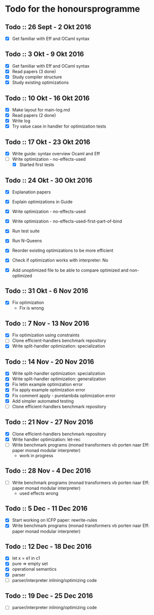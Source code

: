 # Todo for the honoursprogramme

## Todo :: 26 Sept - 2 Okt 2016
- [x] Get familiar with Eff and OCaml syntax

## Todo :: 3 Okt - 9 Okt 2016
- [x] Get familiar with Eff and OCaml syntax
- [x] Read papers (3 done)
- [x] Study compiler structure
- [x] Study existing optimizations

## Todo :: 10 Okt - 16 Okt 2016
- [x] Make layout for main-log.md
- [x] Read papers (2 done)
- [x] Write log
- [x] Try value case in handler for optimization tests

## Todo :: 17 Okt - 23 Okt 2016
- [x] Write guide: syntax overview Ocaml and Eff
- [ ] Write optimization - no-effects-used
    * [x] Started first tests

## Todo :: 24 Okt - 30 Okt 2016
- [x] Explanation papers
- [x] Explain optimizations in Guide
- [x] Write optimization - no-effects-used
- [x] Write optimization - no-effects-used-first-part-of-bind
- [x] Run test suite
- [x] Run N-Queens
- [x] Reorder existing optimizations to be more efficient

- [x] Check if optimization works with interpreter: No
- [x] Add unoptimized file to be able to compare optimized and non-optimized

## Todo :: 31 Okt - 6 Nov 2016
- [x] Fix optimization
  * Fix is wrong

## Todo :: 7 Nov - 13 Nov 2016
- [x] Fix optimization using constraints
- [ ] Clone efficient-handlers benchmark repository
- [x] Write split-handler optimization: specialization

## Todo :: 14 Nov - 20 Nov 2016
- [x] Write split-handler optimization: specialization
- [x] Write split-handler optimization: generalization
- [x] Fix letin example optimization error
- [x] Fix apply example optimization error
- [x] Fix comment apply - purelambda optimization error
- [x] Add simpler automated testing
- [ ] Clone efficient-handlers benchmark repository

## Todo :: 21 Nov - 27 Nov 2016
- [x] Clone efficient-handlers benchmark repository
- [x] Write handler optimization: let-rec
- [ ] Write benchmark programs (monad transformers vb porten naar Eff: paper monad modular interpreter)
  * work in progress

## Todo :: 28 Nov - 4 Dec 2016
- [ ] Write benchmark programs (monad transformers vb porten naar Eff: paper monad modular interpreter)
  * used effects wrong

## Todo :: 5 Dec - 11 Dec 2016
- [x] Start working on ICFP paper: rewrite-rules
- [x] Write benchmark programs (monad transformers vb porten naar Eff: paper monad modular interpreter)

## Todo :: 12 Dec - 18 Dec 2016
- [x] let x = e1 in c1
- [x] pure => empty set
- [x] operational semantics
- [x] parser
- [ ] parser/interpreter inlining/optimizing code

## Todo :: 19 Dec - 25 Dec 2016
- [ ] parser/interpreter inlining/optimizing code

